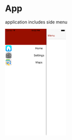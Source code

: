 # App
application includes side menu

<img src = "https://github.com/StarovoytovDmitry/App/blob/master/about/1.png" width="200" height="350">
